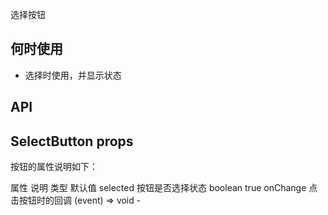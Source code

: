 选择按钮

## 何时使用

- 选择时使用，并显示状态

## API

## SelectButton props

按钮的属性说明如下：

属性 说明 类型 默认值
selected 按钮是否选择状态 boolean true
onChange 点击按钮时的回调 (event) => void -
